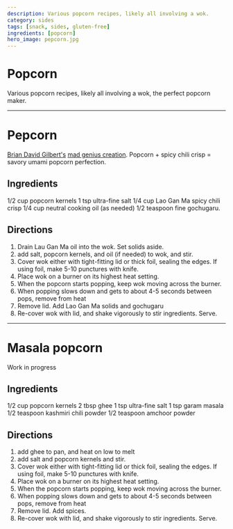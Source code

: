 ```yaml
---
description: Various popcorn recipes, likely all involving a wok. 
category: sides
tags: [snack, sides, gluten-free]
ingredients: [popcorn]
hero_image: pepcorn.jpg 
---
```


# Popcorn

Various popcorn recipes, likely all involving a wok, the perfect popcorn maker.

* * *

# Pepcorn

[Brian David Gilbert's](https://www.briandavidgilbert.com/) [mad genius creation](https://www.youtube.com/watch?v=3fG8rNHUspU). Popcorn + spicy chili crisp = savory umami popcorn perfection. 

## Ingredients

1/2 cup popcorn kernels
1 tsp ultra-fine salt
1/4 cup Lao Gan Ma spicy chili crisp
1/4 cup neutral cooking oil (as needed)
1/2 teaspoon fine gochugaru.

## Directions

1. Drain Lau Gan Ma oil into the wok. Set solids aside.
2. add salt, popcorn kernels, and oil (if needed) to wok, and stir.
3. Cover wok either with tight-fitting lid or thick foil, sealing the edges. If using foil, make 5-10 punctures with knife.
4. Place wok on a burner on its highest heat setting.
5. When the popcorn starts popping, keep wok moving across the burner.
6. When popping slows down and gets to about 4-5 seconds between pops, remove from heat
7. Remove lid. Add Lao Gan Ma solids and gochugaru
8. Re-cover wok with lid, and shake vigorously to stir ingredients. Serve.

* * *

# Masala popcorn

Work in progress

## Ingredients

1/2 cup popcorn kernels
2 tbsp ghee
1 tsp ultra-fine salt
1 tsp garam masala
1/2 teaspoon kashmiri chili powder
1/2 teaspoon amchoor powder

## Directions

1. add ghee to pan, and heat on low to melt
2. add salt and popcorn kernels and stir.
3. Cover wok either with tight-fitting lid or thick foil, sealing the edges. If using foil, make 5-10 punctures with knife.
4. Place wok on a burner on its highest heat setting.
5. When the popcorn starts popping, keep wok moving across the burner.
6. When popping slows down and gets to about 4-5 seconds between pops, remove from heat
7. Remove lid. Add spices.
8. Re-cover wok with lid, and shake vigorously to stir ingredients. Serve.
